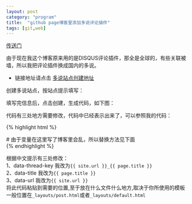 ```yaml
---
layout: post
category: "program"
title:  "github page博客里添加多说评论插件"
tags: [git,web]
---
```

[传送门](http://galengao.github.io)

由于现在我这个博客原来用的是DISQUS评论插件，那全是全球的，有些关联被墙，所以我把评论插件换成国内的多说。  
   
* 链接地址请点击 [多说站点创建地址](http://duoshuo.com/create-site/)
<!-- more -->  
创建多说站点，按站点提示填写：

填写完信息后，点击创建，生成代码，如下图：

代码有三处地方需要修改，代码中已经表示出来了，可以参照我的代码：  

{% highlight html %}
    <!-- 多说评论框 start -->
        <div class="ds-thread"
      data-thread-key="请将此处替换成你站点的ID" data-title="请替换成文章的标题" data-url="请替换成文章的网址"></div>
    # 由于变量在这里写了博客里会乱，所以替换方法见下面
    <!-- 多说评论框 end -->
    <!-- 多说公共JS代码 start (一个网页只需插入一次) -->
    <script type="text/javascript">
    var duoshuoQuery = {short_name:"galengao"};
        (function() {
            var ds = document.createElement('script');
            ds.type = 'text/javascript';ds.async = true;
            ds.src = (document.location.protocol == 'https:' ? 'https:' : 'http:') + '//static.duoshuo.com/embed.js';
            ds.charset = 'UTF-8';
            (document.getElementsByTagName('head')[0]
             || document.getElementsByTagName('body')[0]).appendChild(ds);
        })();
        </script>
    <!-- 多说公共JS代码 end -->  
{% endhighlight %}

根据中文提示有三处修改：   
1、data-thread-key 我改为`{{ site.url }}_{{ page.title }}`   
2、data-title 我改为`{{ page.title }}`   
3、data-url 我改为`{{ site.url }}`   
将此代码粘贴到需要的位置,至于放在什么文件什么地方,取决于你所使用的模板  
一般位置在`_layouts/post.html`或者`_layouts/default.html`  